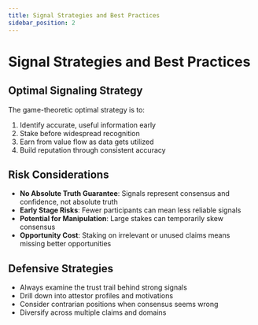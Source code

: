 ```yaml
---
title: Signal Strategies and Best Practices
sidebar_position: 2
---
```


# Signal Strategies and Best Practices

## Optimal Signaling Strategy

The game-theoretic optimal strategy is to:
1. Identify accurate, useful information early
2. Stake before widespread recognition
3. Earn from value flow as data gets utilized
4. Build reputation through consistent accuracy

## Risk Considerations

- **No Absolute Truth Guarantee**: Signals represent consensus and confidence, not absolute truth
- **Early Stage Risks**: Fewer participants can mean less reliable signals
- **Potential for Manipulation**: Large stakes can temporarily skew consensus
- **Opportunity Cost**: Staking on irrelevant or unused claims means missing better opportunities

## Defensive Strategies

- Always examine the trust trail behind strong signals
- Drill down into attestor profiles and motivations
- Consider contrarian positions when consensus seems wrong
- Diversify across multiple claims and domains
